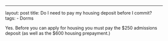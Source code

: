 ---
layout: post
title: Do I need to pay my housing deposit before I commit?
tags:
    - Dorms

Yes. Before you can apply for housing you must pay the $250 admissions deposit (as well as the $600 housing prepayment.)

